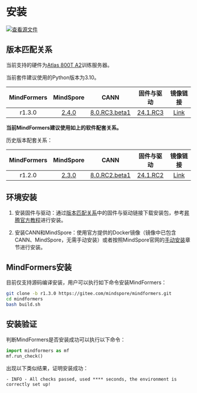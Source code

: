 # 安装

[![查看源文件](https://mindspore-website.obs.cn-north-4.myhuaweicloud.com/website-images/r2.4.0/resource/_static/logo_source.svg)](https://gitee.com/mindspore/docs/blob/r2.4.0/docs/mindformers/docs/source_zh_cn/quick_start/install.md)

## 版本匹配关系

当前支持的硬件为[Atlas 800T A2](https://www.hiascend.com/hardware/ai-server?tag=900A2)训练服务器。

当前套件建议使用的Python版本为3.10。

| MindFormers |                 MindSpore                  |                                                     CANN                                                     |                                  固件与驱动                                   |                                 镜像链接                                  |
|:-----------:|:------------------------------------------:|:------------------------------------------------------------------------------------------------------------:|:------------------------------------------------------------------------:|:---------------------------------------------------------------------:|
|   r1.3.0    | [2.4.0](https://www.mindspore.cn/install/) | [8.0.RC3.beta1](https://www.hiascend.com/developer/download/community/result?module=cann&cann=8.0.RC3.beta1) | [24.1.RC3](https://www.hiascend.com/hardware/firmware-drivers/community) | [Link](http://mirrors.cn-central-221.ovaijisuan.com/detail/154.html) |

**当前MindFormers建议使用如上的软件配套关系。**

历史版本配套关系：

| MindFormers |                 MindSpore                  |                                                     CANN                                                     |                                  固件与驱动                                   |                                 镜像链接                                 |
|:-----------:|:------------------------------------------:|:------------------------------------------------------------------------------------------------------------:|:------------------------------------------------------------------------:|:--------------------------------------------------------------------:|
|   r1.2.0    | [2.3.0](https://www.mindspore.cn/install/) | [8.0.RC2.beta1](https://www.hiascend.com/developer/download/community/result?module=cann&cann=8.0.RC2.beta1) | [24.1.RC2](https://www.hiascend.com/hardware/firmware-drivers/community) | [Link](http://mirrors.cn-central-221.ovaijisuan.com/detail/138.html) |

## 环境安装

1. 安装固件与驱动：通过[版本匹配关系](https://www.mindspore.cn/mindformers/docs/zh-CN/r1.3.0/quick_start/install.html#%E7%89%88%E6%9C%AC%E5%8C%B9%E9%85%8D%E5%85%B3%E7%B3%BB)中的固件与驱动链接下载安装包，参考[昇腾官方教程](https://www.hiascend.com/document/detail/zh/quick-installation/24.0.RC1/quickinstg_train/800_9000A2/quickinstg_800_9000A2_0007.html)进行安装。

2. 安装CANN和MindSpore：使用官方提供的Docker镜像（镜像中已包含CANN、MindSpore，无需手动安装）或者按照MindSpore官网的[手动安装](https://www.mindspore.cn/install/#%E6%89%8B%E5%8A%A8%E5%AE%89%E8%A3%85)章节进行安装。

## MindFormers安装

目前仅支持源码编译安装，用户可以执行如下命令安装MindFormers：

```bash
git clone -b r1.3.0 https://gitee.com/mindspore/mindformers.git
cd mindformers
bash build.sh
```

## 安装验证

判断MindFormers是否安装成功可以执行以下命令：

```python
import mindformers as mf
mf.run_check()
```

出现以下类似结果，证明安装成功：

```text
- INFO - All checks passed, used **** seconds, the environment is correctly set up!
```